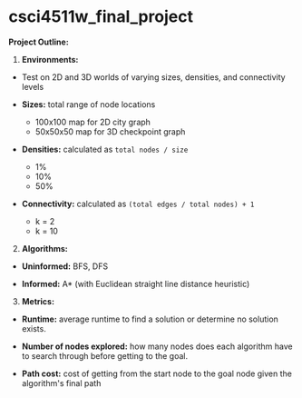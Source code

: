 # csci4511w_final_project

**Project Outline:**

1.  **Environments:**

- Test on 2D and 3D worlds of varying sizes, densities, and connectivity levels

- **Sizes:** total range of node locations

  - 100x100 map for 2D city graph
  - 50x50x50 map for 3D checkpoint graph

- **Densities:** calculated as `total nodes / size`
  - 1%
  - 10%
  - 50%
- **Connectivity:** calculated as `(total edges / total nodes) + 1`
  - k = 2
  - k = 10

2.  **Algorithms:**

- **Uninformed:** BFS, DFS

- **Informed:** A\* (with Euclidean straight line distance heuristic)

3.  **Metrics:**

- **Runtime:** average runtime to find a solution or determine no solution exists.

- **Number of nodes explored:** how many nodes does each algorithm have to search through before getting to the goal.

- **Path cost:** cost of getting from the start node to the goal node given the algorithm's final path
